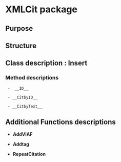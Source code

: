 # XMLCit package

## Purpose

## Structure
 
## Class description : Insert

### Method descriptions

     -  __ID__

     - __CitbyID__

     - __CitbyText__

## Additional Functions descriptions

 - __AddVIAF__

 - __Addtag__

 - __RepeatCitation__